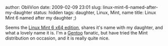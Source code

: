 author: ObliVion
date: 2009-02-09 23:01
slug: linux-mint-6-named-after-my-daughter
status: hidden
tags: daughter, Linux, Mint, name
title: Linux Mint 6 named after my daughter ;)


Seems the [Linux Mint 6 x64
edition](http://www.linuxmint.com/blog/?p=595), shares it's name with my
daughter, and what a lovely name it is. I'm a [Gentoo](http://) fanatic,
but have tried the Mint distribution on occasion, and it is really quite
nice.
